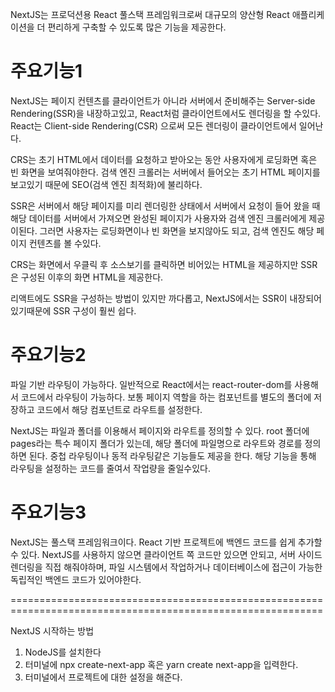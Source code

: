 NextJS는 프로덕션용 React 풀스택 프레임워크로써 대규모의 양산형 React 애플리케이션을 더 편리하게
구축할 수 있도록 많은 기능을 제공한다.

# 주요기능1

NextJS는 페이지 컨텐츠를 클라이언트가 아니라 서버에서 준비해주는 Server-side Rendering(SSR)을 내장하고있고,
React처럼 클라이언트에서도 렌더링을 할 수있다.
React는 Client-side Rendering(CSR) 으로써 모든 렌더링이 클라이언트에서 일어난다.

CRS는 초기 HTML에서 데이터를 요청하고 받아오는 동안 사용자에게 로딩화면 혹은 빈 화면을 보여줘야한다.
검색 엔진 크롤러는 서버에서 들어오는 초기 HTML 페이지를 보고있기 때문에 SEO(검색 엔진 최적화)에 불리하다.

SSR은 서버에서 해당 페이지를 미리 렌더링한 상태에서 서버에서 요청이 들어 왔을 때
해당 데이터를 서버에서 가져오면 완성된 페이지가 사용자와 검색 엔진 크롤러에게 제공이된다.
그러면 사용자는 로딩화면이나 빈 화면을 보지않아도 되고,
검색 엔진도 해당 페이지 컨텐츠를 볼 수있다.

CRS는 화면에서 우클릭 후 소스보기를 클릭하면 비어있는 HTML을 제공하지만
SSR은 구성된 이후의 화면 HTML을 제공한다.

리액트에도 SSR을 구성하는 방법이 있지만 까다롭고,
NextJS에서는 SSR이 내장되어 있기때문에 SSR 구성이 훨씬 쉽다.

# 주요기능2

파일 기반 라우팅이 가능하다.
일반적으로 React에서는 react-router-dom를 사용해서 코드에서 라우팅이 가능하다.
보통 페이지 역할을 하는 컴포넌트를 별도의 폴더에 저장하고 코드에서 해당 컴포넌트로 라우트를 설정한다.

NextJS는 파일과 폴더를 이용해서 페이지와 라우트를 정의할 수 있다.
root 폴더에 pages라는 특수 페이지 폴더가 있는데, 해당 폴더에 파일명으로 라우트와 경로를 정의하면 된다.
중첩 라우팅이나 동적 라우팅같은 기능들도 제공을 한다.
해당 기능을 통해 라우팅을 설정하는 코드를 줄여서 작업량을 줄일수있다.

# 주요기능3

NextJS는 풀스택 프레임워크이다.
React 기반 프로젝트에 백엔드 코드를 쉽게 추가할 수 있다.
NextJS를 사용하지 않으면 클라이언트 쪽 코드만 있으면 안되고, 서버 사이드 렌더링을 직접 해줘야하며,
파일 시스템에서 작업하거나 데이터베이스에 접근이 가능한 독립적인 백엔드 코드가 있어야한다.

============================================================================================================

NextJS 시작하는 방법

1. NodeJS를 설치한다
2. 터미널에 npx create-next-app 혹은 yarn create next-app을 입력한다.
3. 터미널에서 프로젝트에 대한 설정을 해준다.
